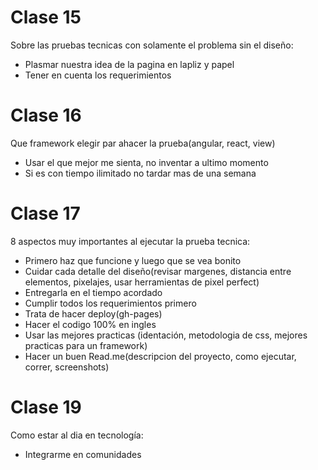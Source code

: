 # Clase 15

Sobre las pruebas tecnicas con solamente el problema sin el diseño:

- Plasmar nuestra idea de la pagina en lapliz y papel
- Tener en cuenta los requerimientos

# Clase 16

Que framework elegir par ahacer la prueba(angular, react, view)

- Usar el que mejor me sienta, no inventar a ultimo momento
- Si es con tiempo ilimitado no tardar mas de una semana

# Clase 17

8 aspectos muy importantes al ejecutar la prueba tecnica:

- Primero haz que funcione y luego que se vea bonito
- Cuidar cada detalle del diseño(revisar margenes, distancia entre elementos, pixelajes, usar herramientas de pixel perfect)
- Entregarla en el tiempo acordado
- Cumplir todos los requerimientos primero
- Trata de hacer deploy(gh-pages)
- Hacer el codigo 100% en ingles
- Usar las mejores practicas (identación, metodologia de css, mejores practicas para un framework)
- Hacer un buen Read.me(descripcion del proyecto, como ejecutar, correr, screenshots)

# Clase 19

Como estar al dia en tecnología:

- Integrarme en comunidades
